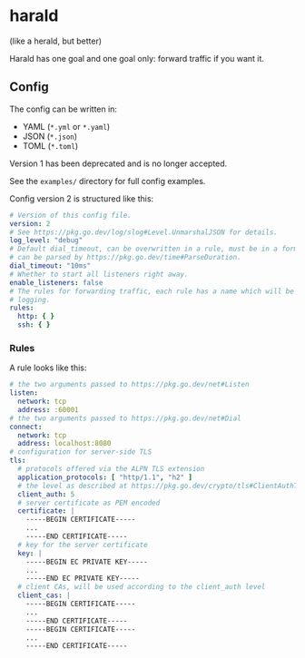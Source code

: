 # harald

(like a herald, but better)

Harald has one goal and one goal only: forward traffic if you want it.

## Config

The config can be written in:

- YAML (`*.yml` or `*.yaml`)
- JSON (`*.json`)
- TOML (`*.toml`)

Version 1 has been deprecated and is no longer accepted.

See the `examples/` directory for full config examples.

Config version 2 is structured like this:

```yaml
# Version of this config file.
version: 2
# See https://pkg.go.dev/log/slog#Level.UnmarshalJSON for details.
log_level: "debug"
# Default dial_timeout, can be overwritten in a rule, must be in a format that
# can be parsed by https://pkg.go.dev/time#ParseDuration.
dial_timeout: "10ms"
# Whether to start all listeners right away.
enable_listeners: false
# The rules for forwarding traffic, each rule has a name which will be used for
# logging.
rules:
  http: { }
  ssh: { }
```

### Rules

A rule looks like this:

```yaml
# the two arguments passed to https://pkg.go.dev/net#Listen
listen:
  network: tcp
  address: :60001
# the two arguments passed to https://pkg.go.dev/net#Dial
connect:
  network: tcp
  address: localhost:8080
# configuration for server-side TLS
tls:
  # protocols offered via the ALPN TLS extension
  application_protocols: [ "http/1.1", "h2" ]
  # the level as described at https://pkg.go.dev/crypto/tls#ClientAuthType
  client_auth: 5
  # server certificate as PEM encoded
  certificate: |
    -----BEGIN CERTIFICATE-----
    ...
    -----END CERTIFICATE-----
  # key for the server certificate
  key: |
    -----BEGIN EC PRIVATE KEY-----
    ...
    -----END EC PRIVATE KEY-----
  # client CAs, will be used according to the client_auth level
  client_cas: |
    -----BEGIN CERTIFICATE-----
    ...
    -----END CERTIFICATE-----
    -----BEGIN CERTIFICATE-----
    ...
    -----END CERTIFICATE-----
```
